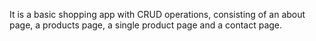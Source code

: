 
It is a basic shopping app with CRUD operations, consisting of an about page, a products page, a single product page and a contact page.
